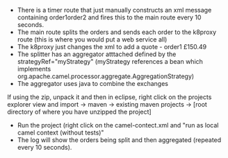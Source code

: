 - There is a timer route that just manually constructs an xml message containing <orders><order>order1</order><order>order2</order></orders> and fires this to the main route every 10 seconds.
- The main route splits the orders and sends each order to the k8proxy route (this is where you would put a web service all)
- The k8proxy just changes the xml to add a quote - 
        <quote>
                <order>order1</order>
                <price>£150.49</price>
        </quote>
- The splitter has an aggregator atttached defined by the strategyRef="myStrategy" (myStrategy references a bean which implements org.apache.camel.processor.aggregate.AggregationStrategy)
- The aggregator uses java to combine the exchanges

If using the zip, unpack it and then in eclipse, right click on the projects explorer view and import -> maven -> existing maven projects -> [root directory of where you have unzipped the project]
- Run the project (right click on the camel-contect.xml and "run as local camel context (without tests)"
- The log will show the orders being split and then aggregated (repeated every 10 seconds).
